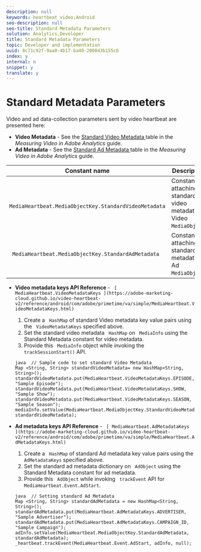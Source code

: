 ```yaml
---
description: null
keywords: heartbeat video;Android
seo-description: null
seo-title: Standard Metadata Parameters
solution: Analytics,Developer
title: Standard Metadata Parameters
topic: Developer and implementation
uuid: 8c71c92f-9aa0-4b17-ba40-200843b155c6
index: y
internal: n
snippet: y
translate: y
---
```


# Standard Metadata Parameters

Video and ad data-collection parameters sent by video heartbeat are presented here: 


* **Video Metadata** - See the [ Standard Video Metadata ](https://marketing.adobe.com/resources/help/en_US/sc/appmeasurement/hbvideo/r_vhl_video-params.html) table in the *Measuring Video in Adobe Analytics* guide.
* **Ad Metadata** - See the [ Standard Ad Metadata ](https://marketing.adobe.com/resources/help/en_US/sc/appmeasurement/hbvideo/r_vhl_ad-params2.html) table in the *Measuring Video in Adobe Analytics* guide.




|  Constant name  | Description  |
|---|---|
|  ` MediaHeartbeat.MediaObjectKey.StandardVideoMetadata`  | Constant for attaching standard video metadata on Video ` MediaObject`.  |
|  ` MediaHeartbeat.MediaObjectKey.StandardAdMetadata`  | Constant for attaching standard ad metadata on Ad ` MediaObject`.  |


* **Video metadata keys API Reference** - ` [ MediaHeartbeat.VideoMetadataKeys ](https://adobe-marketing-cloud.github.io/video-heartbeat-v2/reference/android/com/adobe/primetime/va/simple/MediaHeartbeat.VideoMetadataKeys.html)`
    1. Create a ` HashMap` of standard Video metadata key value pairs using the ` VideoMetadataKeys` specified above.
    1. Set the standard video metadata ` HashMap` on ` MediaInfo` using the Standard Metadata constant for video metadata.
    1. Provide this ` MediaInfo` object while invoking the ` trackSessionStart()` API.


  ```
  java  // Sample code to set standard Video Metadata 
  Map <String, String> standardVideoMetadata= new HashMap<String, String>(); 
  standardVideoMetadata.put(MediaHeartbeat.VideoMetadataKeys.EPISODE, "Sample Episode"); 
  standardVideoMetadata.put(MediaHeartbeat.VideoMetadataKeys.SHOW, "Sample Show"); 
  standardVideoMetadata.put(MediaHeartbeat.VideoMetadataKeys.SEASON, "Sample Season"); 
  mediaInfo.setValue(MediaHeartbeat.MediaObjectKey.StandardVideoMetadata, standardVideoMetadata); 
  
  ```

* **Ad metadata keys API Reference** - ` [ MediaHeartbeat.AdMetadataKeys ](https://adobe-marketing-cloud.github.io/video-heartbeat-v2/reference/android/com/adobe/primetime/va/simple/MediaHeartbeat.AdMetadataKeys.html)`
    1. Create a ` HashMap` of standard Ad metadata key value pairs using the ` AdMetadataKeys` specified above.
    1. Set the standard ad metadata dictionary on ` AdObject` using the Standard Metadata constant for ad metadata.
    1. Provide this ` AdObject` while invoking ` trackEvent` API for ` MediaHeartbeat.Event.AdStart`.

  ```
  java  // Setting standard Ad Metadata 
  Map <String, String> standardAdMetadata = new HashMap<String, String>(); 
  standardAdMetadata.put(MediaHeartbeat.AdMetadataKeys.ADVERTISER, "Sample Advertiser"); 
  standardAdMetadata.put(MediaHeartbeat.AdMetadataKeys.CAMPAIGN_ID, "Sample Campaign"); 
  adInfo.setValue(MediaHeartbeat.MediaObjectKey.StandardAdMetadata, standardAdMetadata);  
  _heartbeat.trackEvent(MediaHeartbeat.Event.AdStart, adInfo, null);
  ```


